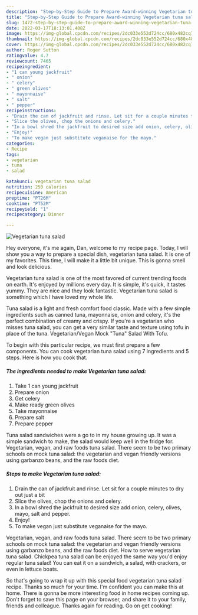 ```yaml
---
description: "Step-by-Step Guide to Prepare Award-winning Vegetarian tuna salad"
title: "Step-by-Step Guide to Prepare Award-winning Vegetarian tuna salad"
slug: 1472-step-by-step-guide-to-prepare-award-winning-vegetarian-tuna-salad
date: 2022-03-17T18:13:01.408Z
image: https://img-global.cpcdn.com/recipes/2dc033e552d724cc/680x482cq70/vegetarian-tuna-salad-recipe-main-photo.jpg
thumbnail: https://img-global.cpcdn.com/recipes/2dc033e552d724cc/680x482cq70/vegetarian-tuna-salad-recipe-main-photo.jpg
cover: https://img-global.cpcdn.com/recipes/2dc033e552d724cc/680x482cq70/vegetarian-tuna-salad-recipe-main-photo.jpg
author: Roger Sutton
ratingvalue: 4.7
reviewcount: 7465
recipeingredient:
- "1 can young jackfruit"
- " onion"
- " celery"
- " green olives"
- " mayonnaise"
- " salt"
- " pepper"
recipeinstructions:
- "Drain the can of jackfruit and rinse. Let sit for a couple minutes to dry out just a bit"
- "Slice the olives, chop the onions and celery."
- "In a bowl shred the jackfruit to desired size add onion, celery, olives, mayo, salt and pepper."
- "Enjoy!"
- "To make vegan just substitute veganaise for the mayo."
categories:
- Recipe
tags:
- vegetarian
- tuna
- salad

katakunci: vegetarian tuna salad 
nutrition: 250 calories
recipecuisine: American
preptime: "PT26M"
cooktime: "PT52M"
recipeyield: "1"
recipecategory: Dinner

---
```



![Vegetarian tuna salad](https://img-global.cpcdn.com/recipes/2dc033e552d724cc/680x482cq70/vegetarian-tuna-salad-recipe-main-photo.jpg)

Hey everyone, it's me again, Dan, welcome to my recipe page. Today, I will show you a way to prepare a special dish, vegetarian tuna salad. It is one of my favorites. This time, I will make it a little bit unique. This is gonna smell and look delicious.

Vegetarian tuna salad is one of the most favored of current trending foods on earth. It's enjoyed by millions every day. It is simple, it's quick, it tastes yummy. They are nice and they look fantastic. Vegetarian tuna salad is something which I have loved my whole life.

Tuna salad is a light and fresh comfort food classic. Made with a few simple ingredients such as canned tuna, mayonnaise, onion and celery, it&#39;s the perfect combination of creamy and crispy. If you&#39;re a vegetarian who misses tuna salad, you can get a very similar taste and texture using tofu in place of the tuna. Vegetarian/Vegan Mock &#34;Tuna&#34; Salad With Tofu.


To begin with this particular recipe, we must first prepare a few components. You can cook vegetarian tuna salad using 7 ingredients and 5 steps. Here is how you cook that.

<!--inarticleads1-->

##### The ingredients needed to make Vegetarian tuna salad:

1. Take 1 can young jackfruit
1. Prepare  onion
1. Get  celery
1. Make ready  green olives
1. Take  mayonnaise
1. Prepare  salt
1. Prepare  pepper


Tuna salad sandwiches were a go to in my house growing up. It was a simple sandwich to make, the salad would keep well in the fridge for. Vegetarian, vegan, and raw foods tuna salad. There seem to be two primary schools on mock tuna salad: the vegetarian and vegan friendly versions using garbanzo beans, and the raw foods diet. 

<!--inarticleads2-->

##### Steps to make Vegetarian tuna salad:

1. Drain the can of jackfruit and rinse. Let sit for a couple minutes to dry out just a bit
1. Slice the olives, chop the onions and celery.
1. In a bowl shred the jackfruit to desired size add onion, celery, olives, mayo, salt and pepper.
1. Enjoy!
1. To make vegan just substitute veganaise for the mayo.


Vegetarian, vegan, and raw foods tuna salad. There seem to be two primary schools on mock tuna salad: the vegetarian and vegan friendly versions using garbanzo beans, and the raw foods diet. How to serve vegetarian tuna salad. Chickpea tuna salad can be enjoyed the same way you&#39;d enjoy regular tuna salad! You can eat it on a sandwich, a salad, with crackers, or even in lettuce boats. 

So that's going to wrap it up with this special food vegetarian tuna salad recipe. Thanks so much for your time. I'm confident you can make this at home. There is gonna be more interesting food in home recipes coming up. Don't forget to save this page on your browser, and share it to your family, friends and colleague. Thanks again for reading. Go on get cooking!
